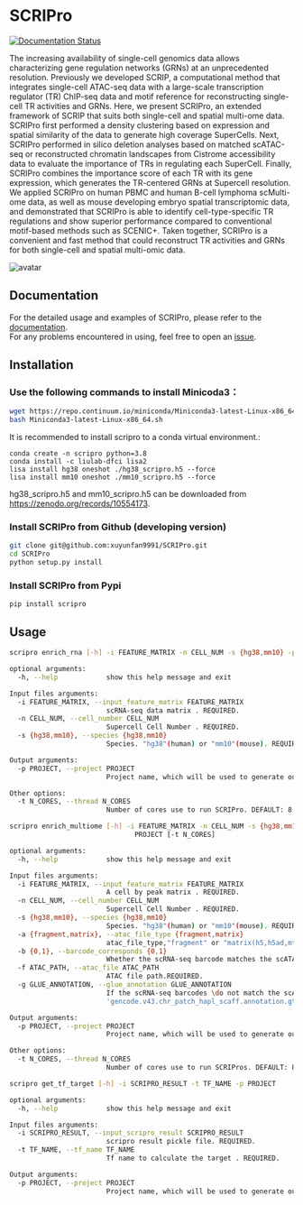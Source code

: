 # SCRIPro

[![Documentation Status](https://readthedocs.org/projects/scripro/badge/?version=latest)](https://scripro.readthedocs.io/en/latest/?badge=latest)


The increasing availability of single-cell genomics data allows characterizing gene regulation networks (GRNs) at an unprecedented resolution. Previously we developed SCRIP, a computational method that integrates single-cell ATAC-seq data with a large-scale transcription regulator (TR) ChIP-seq data and motif reference for reconstructing single-cell TR activities and GRNs. Here, we present SCRIPro, an extended framework of SCRIP that suits both single-cell and spatial multi-ome data. SCRIPro first performed a density clustering based on expression and spatial similarity of the data to generate high coverage SuperCells. Next, SCRIPro performed in silico deletion analyses based on matched scATAC-seq or reconstructed chromatin landscapes from Cistrome accessibility data to evaluate the importance of TRs in regulating each SuperCell. Finally, SCRIPro combines the importance score of each TR with its gene expression, which generates the TR-centered GRNs at Supercell resolution. We applied SCRIPro on human PBMC and human B-cell lymphoma scMulti-ome data, as well as mouse developing embryo spatial transcriptomic data, and demonstrated that SCRIPro is able to identify cell-type-specific TR regulations and show superior performance compared to conventional motif-based methods such as SCENIC+. Taken together, SCRIPro is a convenient and fast method that could reconstruct TR activities and GRNs for both single-cell and spatial multi-omic data.

![avatar](docs/_static/img/workflow_new.png)

## Documentation

For the detailed usage and examples of SCRIPro, please refer to the [documentation](https://scripro.readthedocs.io/en/latest).  
For any problems encountered in using, feel free to open an [issue](https://github.com/xuyunfan9991/SCRIPro/issues).  


## Installation
### Use the following commands to install Minicoda3：
``` bash
wget https://repo.continuum.io/miniconda/Miniconda3-latest-Linux-x86_64.sh
bash Miniconda3-latest-Linux-x86_64.sh
```
It is recommended to install scripro to a conda virtual environment.:
~~~~
conda create -n scripro python=3.8
conda install -c liulab-dfci lisa2
lisa install hg38 oneshot ./hg38_scripro.h5 --force
lisa install mm10 oneshot ./mm10_scripro.h5 --force
~~~~~
hg38_scripro.h5 and mm10_scripro.h5 can be downloaded from https://zenodo.org/records/10554173.
### Install SCRIPro from Github (developing version)
```bash
git clone git@github.com:xuyunfan9991/SCRIPro.git
cd SCRIPro
python setup.py install
```

### Install SCRIPro from Pypi
~~~~
pip install scripro
~~~~~

## Usage
``` bash
scripro enrich_rna [-h] -i FEATURE_MATRIX -n CELL_NUM -s {hg38,mm10} -p PROJECT [-t N_CORES]

optional arguments:
  -h, --help            show this help message and exit

Input files arguments:
  -i FEATURE_MATRIX, --input_feature_matrix FEATURE_MATRIX
                        scRNA-seq data matrix . REQUIRED.
  -n CELL_NUM, --cell_number CELL_NUM
                        Supercell Cell Number . REQUIRED.
  -s {hg38,mm10}, --species {hg38,mm10}
                        Species. "hg38"(human) or "mm10"(mouse). REQUIRED.

Output arguments:
  -p PROJECT, --project PROJECT
                        Project name, which will be used to generate output files.

Other options:
  -t N_CORES, --thread N_CORES
                        Number of cores use to run SCRIPro. DEFAULT: 8.

```
``` bash
scripro enrich_multiome [-h] -i FEATURE_MATRIX -n CELL_NUM -s {hg38,mm10} -a {fragment,matrix} -b {0,1} -f ATAC_PATH [-g GLUE_ANNOTATION] -p
                               PROJECT [-t N_CORES]

optional arguments:
  -h, --help            show this help message and exit

Input files arguments:
  -i FEATURE_MATRIX, --input_feature_matrix FEATURE_MATRIX
                        A cell by peak matrix . REQUIRED.
  -n CELL_NUM, --cell_number CELL_NUM
                        Supercell Cell Number . REQUIRED.
  -s {hg38,mm10}, --species {hg38,mm10}
                        Species. "hg38"(human) or "mm10"(mouse). REQUIRED.
  -a {fragment,matrix}, --atac_file_type {fragment,matrix}
                        atac_file_type,"fragment" or "matrix(h5,h5ad,mtx)"
  -b {0,1}, --barcode_corresponds {0,1}
                        Whether the scRNA-seq barcode matches the scATAC-seq barcode. "0"(Match) or "1"(Not match). REQUIRED.
  -f ATAC_PATH, --atac_file ATAC_PATH
                        ATAC file path.REQUIRED.
  -g GLUE_ANNOTATION, --glue_annotation GLUE_ANNOTATION
                        If the scRNA-seq barcodes \do not match the scATAC-seq barcodes, the glue_annotation file that will be used.,like
                        'gencode.v43.chr_patch_hapl_scaff.annotation.gtf.gz'

Output arguments:
  -p PROJECT, --project PROJECT
                        Project name, which will be used to generate output files.

Other options:
  -t N_CORES, --thread N_CORES
                        Number of cores use to run SCRIPros. DEFAULT: 8.

```
``` bash
scripro get_tf_target [-h] -i SCRIPRO_RESULT -t TF_NAME -p PROJECT

optional arguments:
  -h, --help            show this help message and exit

Input files arguments:
  -i SCRIPRO_RESULT, --input_scripro_result SCRIPRO_RESULT
                        scripro result pickle file. REQUIRED.
  -t TF_NAME, --tf_name TF_NAME
                        Tf name to calculate the target . REQUIRED.

Output arguments:
  -p PROJECT, --project PROJECT
                        Project name, which will be used to generate output file.
```

